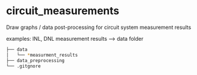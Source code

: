 # circuit_measurements
Draw graphs / data post-processing for circuit system measurement results

examples: INL, DNL
measurement results --> data folder

```bash
├── data
│   └── *measurment_results
├── data_preprocessing
└── .gitgnore
```